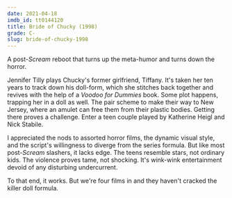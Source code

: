 ```yaml
---
date: 2021-04-18
imdb_id: tt0144120
title: Bride of Chucky (1998)
grade: C-
slug: bride-of-chucky-1998
---
```


A post-<span data-imdb-id="tt0117571">_Scream_</span> reboot that turns up the meta-humor and turns down the horror.

<!-- end -->

Jennifer Tilly plays Chucky's former girlfriend, Tiffany. It's taken her ten years to track down his doll-form, which she stitches back together and revives with the help of a _Voodoo for Dummies_ book. Some plot happens, trapping her in a doll as well. The pair scheme to make their way to New Jersey, where an amulet can free them from their plastic bodies. Getting there proves a challenge. Enter a teen couple played by Katherine Heigl and Nick Stabile.

I appreciated the nods to assorted horror films, the dynamic visual style, and the script's willingness to diverge from the series formula. But like most post-_Scream_ slashers, it lacks edge. The teens resemble stars, not ordinary kids. The violence proves tame, not shocking. It's wink-wink entertainment devoid of any disturbing undercurrent.

To that end, it works. But we're four films in and they haven't cracked the killer doll formula.
